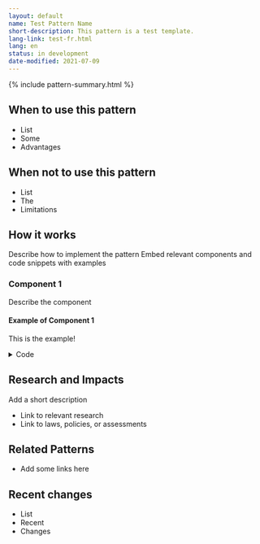 ```yaml
---
layout: default
name: Test Pattern Name
short-description: This pattern is a test template.
lang-link: test-fr.html
lang: en
status: in development
date-modified: 2021-07-09
---
```


{% include pattern-summary.html %}

## When to use this pattern

* List
* Some
* Advantages

## When not to use this pattern

* List
* The
* Limitations

## How it works

Describe how to implement the pattern
Embed relevant components and code snippets with examples

### Component 1

Describe the component

<section>
    <h4>Example of Component 1</h4>
    <div class="panel panel-default pattern-demo">
        <div class="panel-body">
            <p>This is the example!</p>
        </div>
    </div>
    <details>
        <summary>Code</summary>
        <pre><code>&lt;section>
    &lt;h4>Example of Component 1&lt;/h4>
    &lt;div class="panel panel-default pattern-demo">
        &lt;div class="panel-body">
            &lt;p>This is the example!&lt;/p>
        &lt;/div>
    &lt;/div>
    &lt;details>
        &lt;summary>Code&lt;/summary>
        &lt;pre>&lt;code>&amp;lt;p>This is the example!
...
&amp;lt;/p>&lt;/code>&lt;/pre>
    &lt;/details>
&lt;/section></code></pre>
    </details>
</section>

## Research and Impacts

Add a short description

* Link to relevant research
* Link to laws, policies, or assessments

## Related Patterns

* Add some links here

## Recent changes

* List
* Recent
* Changes
